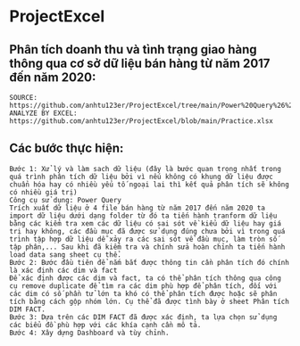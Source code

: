 # ProjectExcel
 
## Phân tích doanh thu và tình trạng giao hàng thông qua cơ sở dữ liệu bán hàng từ năm 2017 đến năm 2020:
    SOURCE: https://github.com/anhtu123er/ProjectExcel/tree/main/Power%20Query%26%20Power%20Pivot
    ANALYZE BY EXCEL: https://github.com/anhtu123er/ProjectExcel/blob/main/Practice.xlsx
## Các bước thực hiện:
    Bước 1: Xử lý và làm sach dữ liệu (đây là bước quan trọng nhất trong quá trình phân tích dữ liệu bởi vì nếu không có khung dữ liệu được chuẩn hóa hay có nhiều yếu tố ngoại lai thì kết quả phân tích sẽ không có nhiều giá trị)
    Công cụ sử dụng: Power Query
    Trích xuất dữ liệu ở 4 file bán hàng từ năm 2017 đến năm 2020 ta import dữ liệu dưới dạng folder từ đó ta tiến hành tranform dữ liệu bằng các kiểm tra xem các dữ liệu có sai sót về kiểu dữ liệu hay giá trị hay không, các đầu mục đã được sử dụng đúng chưa bởi vì trong quá trình tập hợp dữ liệu dễ xảy ra các sai sót về đầu mục, làm tròn số tập phân,... Sau khi đã kiểm tra và chính sửa hoàn chỉnh ta tiến hành load data sang sheet cụ thể.
    Bước 2: Bước đầu tiên để nắm bắt được thông tin cần phân tích đó chính là xác định các dim và fact
    Để xác định được các dim và fact, ta có thể phân tích thông qua công cụ remove duplicate để tìm ra các dim phù hợp để phân tích, đối với các dim có số phần tử lớn ta khó có thể phân tích được hoặc sẽ phân tích bằng cách gộp nhóm lớn. Cụ thể đã được tình bày ở sheet Phân tích DIM FACT.
    Bước 3: Dựa trên các DIM FACT đã được xác định, ta lựa chọn sử dụng các biểu đồ phù hợp với các khía cạnh cần mô tả.
    Bước 4: Xây dựng Dashboard và tùy chỉnh.
    

